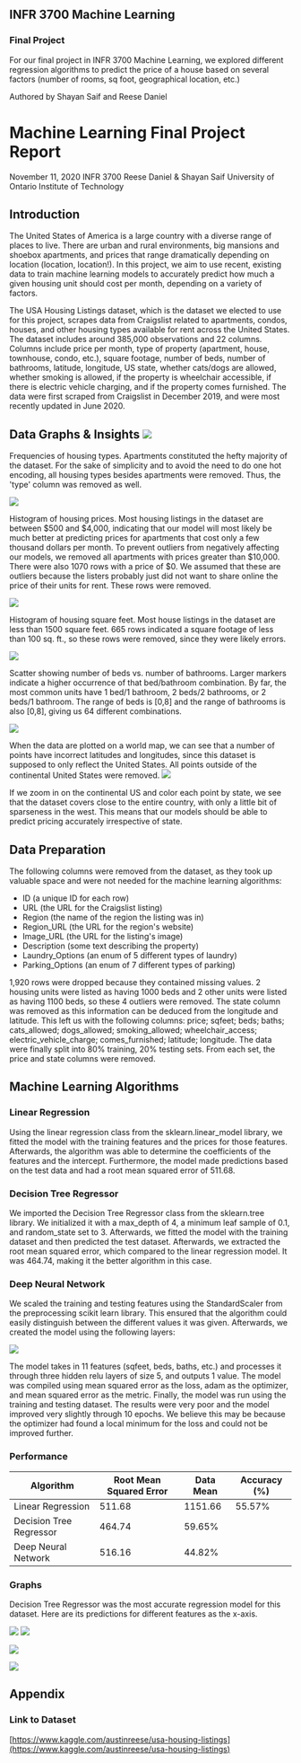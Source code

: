 ## INFR 3700 Machine Learning
### Final Project
For our final project in INFR 3700 Machine Learning, we explored different regression algorithms to predict the price of a house based on several factors (number of rooms, sq foot, geographical location, etc.)

Authored by Shayan Saif and Reese Daniel

# Machine Learning Final Project Report

November 11, 2020
 INFR 3700
 Reese Daniel &amp; Shayan Saif
 University of Ontario Institute of Technology

## Introduction

The United States of America is a large country with a diverse range of places to live. There are urban and rural environments, big mansions and shoebox apartments, and prices that range dramatically depending on location (location, location!). In this project, we aim to use recent, existing data to train machine learning models to accurately predict how much a given housing unit should cost per month, depending on a variety of factors.

The USA Housing Listings dataset, which is the dataset we elected to use for this project, scrapes data from Craigslist related to apartments, condos, houses, and other housing types available for rent across the United States. The dataset includes around 385,000 observations and 22 columns. Columns include price per month, type of property (apartment, house, townhouse, condo, etc.), square footage, number of beds, number of bathrooms, latitude, longitude, US state, whether cats/dogs are allowed, whether smoking is allowed, if the property is wheelchair accessible, if there is electric vehicle charging, and if the property comes furnished. The data were first scraped from Craigslist in December 2019, and were most recently updated in June 2020.

## Data Graphs &amp; Insights ![](RackMultipart20210121-4-qotoiq_html_4858336d11d3df72.png)

Frequencies of housing types. Apartments constituted the hefty majority of the dataset. For the sake of simplicity and to avoid the need to do one hot encoding, all housing types besides apartments were removed. Thus, the &#39;type&#39; column was removed as well.

![](RackMultipart20210121-4-qotoiq_html_cefcfb5ac86f7060.png)

Histogram of housing prices. Most housing listings in the dataset are between $500 and $4,000, indicating that our model will most likely be much better at predicting prices for apartments that cost only a few thousand dollars per month. To prevent outliers from negatively affecting our models, we removed all apartments with prices greater than $10,000. There were also 1070 rows with a price of $0. We assumed that these are outliers because the listers probably just did not want to share online the price of their units for rent. These rows were removed.

![](RackMultipart20210121-4-qotoiq_html_22ed9d39a41f7fe3.png)

Histogram of housing square feet. Most house listings in the dataset are less than 1500 square feet. 665 rows indicated a square footage of less than 100 sq. ft., so these rows were removed, since they were likely errors.

![](RackMultipart20210121-4-qotoiq_html_7a2fda5a918e37e1.png)

Scatter showing number of beds vs. number of bathrooms. Larger markers indicate a higher occurrence of that bed/bathroom combination. By far, the most common units have 1 bed/1 bathroom, 2 beds/2 bathrooms, or 2 beds/1 bathroom. The range of beds is [0,8] and the range of bathrooms is also [0,8], giving us 64 different combinations.

![](RackMultipart20210121-4-qotoiq_html_452dddb8fdd6b439.png)

When the data are plotted on a world map, we can see that a number of points have incorrect latitudes and longitudes, since this dataset is supposed to only reflect the United States. All points outside of the continental United States were removed. ![](RackMultipart20210121-4-qotoiq_html_b2a08cdee952a29b.png)

If we zoom in on the continental US and color each point by state, we see that the dataset covers close to the entire country, with only a little bit of sparseness in the west. This means that our models should be able to predict pricing accurately irrespective of state.

## Data Preparation

The following columns were removed from the dataset, as they took up valuable space and were not needed for the machine learning algorithms:

- ID (a unique ID for each row)
- URL (the URL for the Craigslist listing)
- Region (the name of the region the listing was in)
- Region\_URL (the URL for the region&#39;s website)
- Image\_URL (the URL for the listing&#39;s image)
- Description (some text describing the property)
- Laundry\_Options (an enum of 5 different types of laundry)
- Parking\_Options (an enum of 7 different types of parking)

1,920 rows were dropped because they contained missing values. 2 housing units were listed as having 1000 beds and 2 other units were listed as having 1100 beds, so these 4 outliers were removed. The state column was removed as this information can be deduced from the longitude and latitude. This left us with the following columns: price; sqfeet; beds; baths; cats\_allowed; dogs\_allowed; smoking\_allowed; wheelchair\_access; electric\_vehicle\_charge; comes\_furnished; latitude; longitude. The data were finally split into 80% training, 20% testing sets. From each set, the price and state columns were removed.

## Machine Learning Algorithms

### Linear Regression

Using the linear regression class from the sklearn.linear\_model library, we fitted the model with the training features and the prices for those features. Afterwards, the algorithm was able to determine the coefficients of the features and the intercept. Furthermore, the model made predictions based on the test data and had a root mean squared error of 511.68.

### Decision Tree Regressor

We imported the Decision Tree Regressor class from the sklearn.tree library. We initialized it with a max\_depth of 4, a minimum leaf sample of 0.1, and random\_state set to 3. Afterwards, we fitted the model with the training dataset and then predicted the test dataset. Afterwards, we extracted the root mean squared error, which compared to the linear regression model. It was 464.74, making it the better algorithm in this case.

### Deep Neural Network

We scaled the training and testing features using the StandardScaler from the preprocessing scikit learn library. This ensured that the algorithm could easily distinguish between the different values it was given. Afterwards, we created the model using the following layers:

![](RackMultipart20210121-4-qotoiq_html_8f2653df1997db55.png)

The model takes in 11 features (sqfeet, beds, baths, etc.) and processes it through three hidden relu layers of size 5, and outputs 1 value. The model was compiled using mean squared error as the loss, adam as the optimizer, and mean squared error as the metric. Finally, the model was run using the training and testing dataset. The results were very poor and the model improved very slightly through 10 epochs. We believe this may be because the optimizer had found a local minimum for the loss and could not be improved further.

### Performance

| Algorithm | Root Mean Squared Error | Data Mean | Accuracy (%) |
| --- | --- | --- | --- |
| Linear Regression | 511.68 | 1151.66 | 55.57% |
| Decision Tree Regressor | 464.74 | 59.65% |
| Deep Neural Network | 516.16 | 44.82% |

### Graphs

Decision Tree Regressor was the most accurate regression model for this dataset. Here are its predictions for different features as the x-axis.

![](RackMultipart20210121-4-qotoiq_html_4d7c084686021314.png) ![](RackMultipart20210121-4-qotoiq_html_e46a151029eb0a66.png)

![](RackMultipart20210121-4-qotoiq_html_fa136b82e45c66ce.png)

![](RackMultipart20210121-4-qotoiq_html_5c88c395e45c4b9f.png)

## Appendix

### Link to Dataset

[https://www.kaggle.com/austinreese/usa-housing-listings](https://www.kaggle.com/austinreese/usa-housing-listings)
